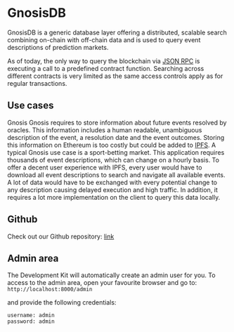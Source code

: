 GnosisDB
===========

GnosisDB is a generic database layer offering a distributed, scalable search combining on-chain with
off-chain data and is used to query event descriptions of prediction markets.

As of today, the only way to query the blockchain via [JSON RPC](https://github.com/ethereum/wiki/wiki/JSON-RPC) is executing a call to a predefined contract function. Searching across different contracts is very limited as the same access controls apply as for regular transactions.

Use cases
-----------
Gnosis
Gnosis requires to store information about future events resolved by oracles. This information includes a human readable, unambiguous description of the event, a resolution date and the event outcomes. Storing this information on Ethereum is too costly but could be added to [IPFS](https://ipfs.io/). A typical Gnosis use case is a sport-betting market. This application requires thousands of event descriptions, which can change on a hourly basis. To offer a decent user experience with IPFS, every user would have to download all event descriptions to search and navigate all available events. A lot of data would have to be exchanged with every potential change to any description causing delayed execution and high traffic. In addition, it requires a lot more implementation on the client to query this data locally.

Github
-----------
Check out our Github repository: [link](https://github.com/gnosis/gnosisdb/)

Admin area
-----------
The Development Kit will automatically create an admin user for you.
To access to the admin area, open your favourite browser and go to:
`http://localhost:8000/admin`

and provide the following credentials:

```
username: admin
password: admin
```
